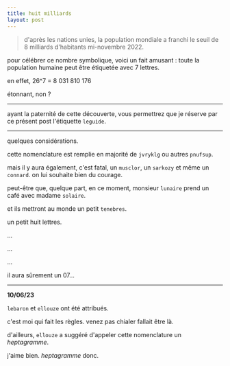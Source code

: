 ```yaml
---
title: huit milliards
layout: post
---
```


> d'après les nations unies, la population mondiale a franchi le seuil de 8 milliards d'habitants mi-novembre 2022.

pour célébrer ce nombre symbolique, voici un fait amusant :
toute la population humaine peut être étiquetée avec 7 lettres.

en effet, 26^7 = 8 031 810 176

étonnant, non ?

---

ayant la paternité de cette découverte, 
vous permettrez que je réserve par ce présent post
l'étiquette `leguide`.

---

quelques considérations.

cette nomenclature est remplie en majorité de `jvryklg` ou autres `pnufsup`.

mais il y aura également, c'est fatal, un `musclor`, un `sarkozy` et même un `connard`.
on lui souhaite bien du courage.

peut-être que, quelque part, en ce moment, monsieur `lunaire` prend un café avec madame `solaire`.

et ils mettront au monde un petit `tenebres`.

un petit huit lettres.

...

...

...

il aura sûrement un 07...

---

**10/06/23**

`lebaron` et `ellouze` ont été attribués.

c'est moi qui fait les règles. venez pas chialer fallait être là.

d'ailleurs, `ellouze` a suggéré d'appeler cette nomenclature un *heptagramme*. 

j'aime bien. *heptagramme* donc.

